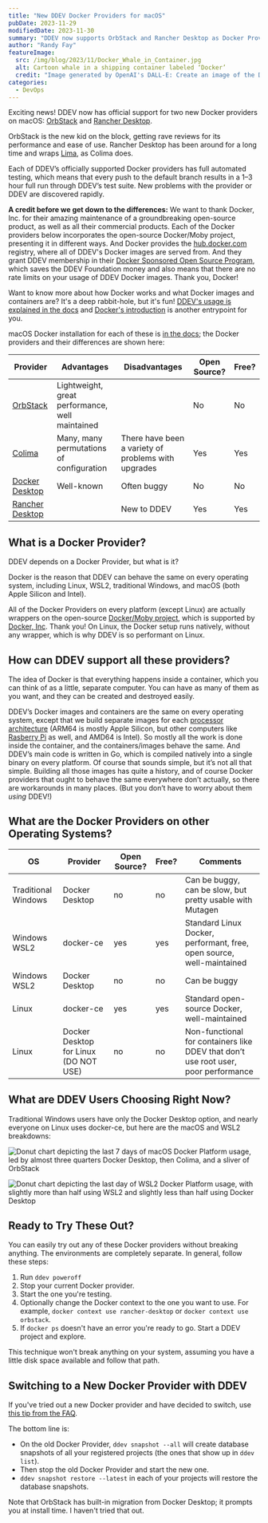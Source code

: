 ```yaml
---
title: "New DDEV Docker Providers for macOS"
pubDate: 2023-11-29
modifiedDate: 2023-11-30
summary: "DDEV now supports OrbStack and Rancher Desktop as Docker Providers. And what is a Docker Provider anyway?"
author: "Randy Fay"
featureImage:
  src: /img/blog/2023/11/Docker_Whale_in_Container.jpg
  alt: Cartoon whale in a shipping container labeled ‘Docker’
  credit: "Image generated by OpenAI's DALL-E: Create an image of the Docker whale inside a ship container, depicted in a whimsical and colorful style."
categories:
  - DevOps
---
```


Exciting news! DDEV now has official support for two new Docker providers on macOS: [OrbStack](https://orbstack.dev) and [Rancher Desktop](https://rancherdesktop.io/).

OrbStack is the new kid on the block, getting rave reviews for its performance and ease of use. Rancher Desktop has been around for a long time and wraps [Lima](https://github.com/lima-vm/lima), as Colima does.

Each of DDEV’s officially supported Docker providers has full automated testing, which means that every push to the default branch results in a 1–3 hour full run through DDEV’s test suite. New problems with the provider or DDEV are discovered rapidly.

**A credit before we get down to the differences:** We want to thank Docker, Inc. for their amazing maintenance of a groundbreaking open-source product, as well as all their commercial products. Each of the Docker providers below incorporates the open-source Docker/Moby project, presenting it in different ways. And Docker provides the [hub.docker.com](https://hub.docker.com) registry, where all of DDEV's Docker images are served from. And they grant DDEV membership in their [Docker Sponsored Open Source Program](https://www.docker.com/community/open-source/application/), which saves the DDEV Foundation money and also means that there are no rate limits on your usage of DDEV Docker images. Thank you, Docker!

Want to know more about how Docker works and what Docker images and containers are? It's a deep rabbit-hole, but it's fun! [DDEV's usage is explained in the docs](https://ddev.readthedocs.io/en/stable/users/usage/architecture/#container-architecture) and [Docker's introduction](https://docs.docker.com/get-started/overview/) is another entrypoint for you.

macOS Docker installation for each of these is [in the docs](https://ddev.readthedocs.io/en/stable/users/install/docker-installation/#macos); the Docker providers and their differences are shown here:

| Provider                                                          | Advantages                                      | Disadvantages                                       | Open Source? | Free? |
| ----------------------------------------------------------------- | ----------------------------------------------- | --------------------------------------------------- | ------------ | ----- |
| [OrbStack](https://orbstack.dev)                                  | Lightweight, great performance, well maintained |                                                     | No           | No    |
| [Colima](https://github.com/abiosoft/colima)                      | Many, many permutations of configuration        | There have been a variety of problems with upgrades | Yes          | Yes   |
| [Docker Desktop](https://www.docker.com/products/docker-desktop/) | Well-known                                      | Often buggy                                         | No           | No    |
| [Rancher Desktop](https://rancherdesktop.io/)                     |                                                 | New to DDEV                                         | Yes          | Yes   |

## What is a Docker Provider?

DDEV depends on a Docker Provider, but what is it?

Docker is the reason that DDEV can behave the same on every operating system, including Linux, WSL2, traditional Windows, and macOS (both Apple Silicon and Intel).

All of the Docker Providers on every platform (except Linux) are actually wrappers on the open-source [Docker/Moby project](https://github.com/moby/moby), which is supported by [Docker, Inc](https://docker.com). Thank you! On Linux, the Docker setup runs natively, without any wrapper, which is why DDEV is so performant on Linux.

## How can DDEV support all these providers?

The idea of Docker is that everything happens inside a container, which you can think of as a little, separate computer. You can have as many of them as you want, and they can be created and destroyed easily.

DDEV’s Docker images and containers are the same on every operating system, except that we build separate images for each [processor architecture](blog/arm64-apple-silicon-m1-ddev-local-what-does-it-all-mean/) (ARM64 is mostly Apple Silicon, but other computers like [Rasberry Pi](watch-ddev-local-on-arm64-raspberry-pi.md) as well, and AMD64 is Intel). So mostly all the work is done inside the container, and the containers/images behave the same. And DDEV’s main code is written in Go, which is compiled natively into a single binary on every platform. Of course that sounds simple, but it’s not all that simple. Building all those images has quite a history, and of course Docker providers that ought to behave the same everywhere don’t actually, so there are workarounds in many places. (But you don’t have to worry about them _using_ DDEV!)

## What are the Docker Providers on other Operating Systems?

| OS                  | Provider                              | Open Source? | Free? | Comments                                                                           |
| ------------------- | ------------------------------------- | ------------ | ----- | ---------------------------------------------------------------------------------- |
| Traditional Windows | Docker Desktop                        | no           | no    | Can be buggy, can be slow, but pretty usable with Mutagen                          |
| Windows WSL2        | docker-ce                             | yes          | yes   | Standard Linux Docker, performant, free, open source, well-maintained              |
| Windows WSL2        | Docker Desktop                        | no           | no    | Can be buggy                                                                       |
| Linux               | docker-ce                             | yes          | yes   | Standard open-source Docker, well-maintained                                       |
| Linux               | Docker Desktop for Linux (DO NOT USE) | no           | no    | Non-functional for containers like DDEV that don’t use root user, poor performance |

## What are DDEV Users Choosing Right Now?

Traditional Windows users have only the Docker Desktop option, and nearly everyone on Linux uses docker-ce, but here are the macOS and WSL2 breakdowns:

![Donut chart depicting the last 7 days of macOS Docker Platform usage, led by almost three quarters Docker Desktop, then Colima, and a sliver of OrbStack](/img/blog/2023/11/macOS_Docker_Platform.png)

![Donut chart depicting the last day of WSL2 Docker Platform usage, with slightly more than half using WSL2 and slightly less than half using Docker Desktop](/img/blog/2023/11/WSL2_Docker_Platform.png)

## Ready to Try These Out?

You can easily try out any of these Docker providers without breaking anything. The environments are completely separate. In general, follow these steps:

1. Run `ddev poweroff`
2. Stop your current Docker provider.
3. Start the one you're testing.
4. Optionally change the Docker context to the one you want to use. For example, `docker context use rancher-desktop` or `docker context use orbstack`.
5. If `docker ps` doesn't have an error you're ready to go. Start a DDEV project and explore.

This technique won't break anything on your system, assuming you have a little disk space available and follow that path.

## Switching to a New Docker Provider with DDEV

If you've tried out a new Docker provider and have decided to switch, use [this tip from the FAQ](https://ddev.readthedocs.io/en/stable/users/usage/faq/#how-can-i-migrate-from-one-docker-provider-to-another).

The bottom line is:

- On the old Docker Provider, `ddev snapshot --all` will create database snapshots of all your registered projects (the ones that show up in `ddev list`).
- Then stop the old Docker Provider and start the new one.
- `ddev snapshot restore --latest` in each of your projects will restore the database snapshots.

Note that OrbStack has built-in migration from Docker Desktop; it prompts you at install time. I haven't tried that out.
